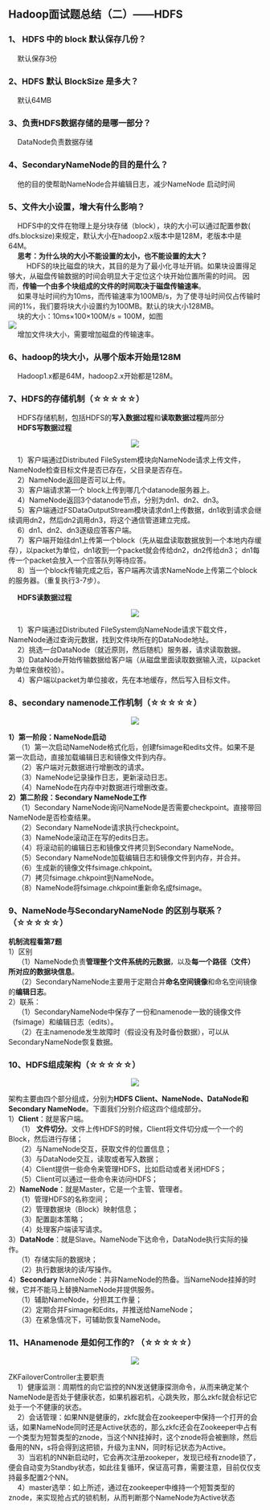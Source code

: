 ## Hadoop面试题总结（二）——HDFS  

### 1、 HDFS 中的 block 默认保存几份？  
&emsp; 默认保存3份  

### 2、HDFS 默认 BlockSize 是多大？  
&emsp; 默认64MB  

### 3、负责HDFS数据存储的是哪一部分？  
&emsp; DataNode负责数据存储  

### 4、SecondaryNameNode的目的是什么？  
&emsp; 他的目的使帮助NameNode合并编辑日志，减少NameNode 启动时间  

### 5、文件大小设置，增大有什么影响？  
&emsp; HDFS中的文件在物理上是分块存储（block），块的大小可以通过配置参数( dfs.blocksize)来规定，默认大小在hadoop2.x版本中是128M，老版本中是64M。  
&emsp; **思考：为什么块的大小不能设置的太小，也不能设置的太大？**  
&emsp; &emsp; HDFS的块比磁盘的块大，其目的是为了最小化寻址开销。如果块设置得足够大，从磁盘传输数据的时间会明显大于定位这个块开始位置所需的时间。
因而，**传输一个由多个块组成的文件的时间取决于磁盘传输速率**。  
&emsp; 如果寻址时间约为10ms，而传输速率为100MB/s，为了使寻址时间仅占传输时间的1%，我们要将块大小设置约为100MB。默认的块大小128MB。  
&emsp; 块的大小：10ms×100×100M/s = 100M，如图  
<img src="../pics/Hadoop面试题Pics/HDFS文档-Pics/HDFS文件块大小.png"/>  
&emsp; 增加文件块大小，需要增加磁盘的传输速率。  

### 6、hadoop的块大小，从哪个版本开始是128M  
&emsp; Hadoop1.x都是64M，hadoop2.x开始都是128M。  

### 7、HDFS的存储机制（☆☆☆☆☆）  
&emsp; HDFS存储机制，包括HDFS的**写入数据过程**和**读取数据过程**两部分  
&emsp; **HDFS写数据过程**  

<p align="center">
<img src="../pics\Hadoop面试题Pics\HDFS写数据流程.png"/>  
<p align="center">
</p>
</p>  

&emsp; 1）客户端通过Distributed FileSystem模块向NameNode请求上传文件，NameNode检查目标文件是否已存在，父目录是否存在。  
&emsp; 2）NameNode返回是否可以上传。  
&emsp; 3）客户端请求第一个 block上传到哪几个datanode服务器上。  
&emsp; 4）NameNode返回3个datanode节点，分别为dn1、dn2、dn3。  
&emsp; 5）客户端通过FSDataOutputStream模块请求dn1上传数据，dn1收到请求会继续调用dn2，然后dn2调用dn3，将这个通信管道建立完成。  
&emsp; 6）dn1、dn2、dn3逐级应答客户端。  
&emsp; 7）客户端开始往dn1上传第一个block（先从磁盘读取数据放到一个本地内存缓存），以packet为单位，dn1收到一个packet就会传给dn2，dn2传给dn3；
dn1每传一个packet会放入一个应答队列等待应答。  
&emsp; 8）当一个block传输完成之后，客户端再次请求NameNode上传第二个block的服务器。（重复执行3-7步）。  

&emsp; **HDFS读数据过程**  
<p align="center">
<img src="../pics\Hadoop面试题Pics\HDFS读数据流程.png"/>  
<p align="center">
</p>
</p>  

&emsp; 1）客户端通过Distributed FileSystem向NameNode请求下载文件，NameNode通过查询元数据，找到文件块所在的DataNode地址。  
&emsp; 2）挑选一台DataNode（就近原则，然后随机）服务器，请求读取数据。  
&emsp; 3）DataNode开始传输数据给客户端（从磁盘里面读取数据输入流，以packet为单位来做校验）。  
&emsp; 4）客户端以packet为单位接收，先在本地缓存，然后写入目标文件。  

### 8、secondary namenode工作机制（☆☆☆☆☆）  
<p align="center">
<img src="../pics\Hadoop面试题Pics\secondary namenode工作机制.png"/>  
<p align="center">
</p>
</p>  

**1）第一阶段：NameNode启动**  
&emsp; （1）第一次启动NameNode格式化后，创建fsimage和edits文件。如果不是第一次启动，直接加载编辑日志和镜像文件到内存。   
&emsp; （2）客户端对元数据进行增删改的请求。   
&emsp; （3）NameNode记录操作日志，更新滚动日志。   
&emsp; （4）NameNode在内存中对数据进行增删改查。  
**2）第二阶段：Secondary NameNode工作**  
&emsp; （1）Secondary NameNode询问NameNode是否需要checkpoint。直接带回NameNode是否检查结果。  
&emsp; （2）Secondary NameNode请求执行checkpoint。  
&emsp; （3）NameNode滚动正在写的edits日志。  
&emsp; （4）将滚动前的编辑日志和镜像文件拷贝到Secondary NameNode。  
&emsp; （5）Secondary NameNode加载编辑日志和镜像文件到内存，并合并。  
&emsp; （6）生成新的镜像文件fsimage.chkpoint。  
&emsp; （7）拷贝fsimage.chkpoint到NameNode。  
&emsp; （8）NameNode将fsimage.chkpoint重新命名成fsimage。

### 9、NameNode与SecondaryNameNode 的区别与联系？（☆☆☆☆☆）  
**机制流程看第7题**  
1）区别  
&emsp; （1）NameNode负责**管理整个文件系统的元数据**，以及**每一个路径（文件）所对应的数据块信息**。  
&emsp; （2）SecondaryNameNode主要用于定期合并**命名空间镜像**和命名空间镜像的**编辑日志**。  
2）联系：  
&emsp; （1）SecondaryNameNode中保存了一份和namenode一致的镜像文件（fsimage）和编辑日志（edits）。  
&emsp; （2）在主namenode发生故障时（假设没有及时备份数据），可以从SecondaryNameNode恢复数据。  

### 10、HDFS组成架构（☆☆☆☆☆）  
<p align="center">
<img src="../pics\Hadoop面试题Pics\HDFS组成架构.png"/>  
<p align="center">
</p>
</p>  


架构主要由四个部分组成，分别为**HDFS Client、NameNode、DataNode和Secondary NameNode**。下面我们分别介绍这四个组成部分。  
1）**Client**：就是客户端。       
&emsp; （1） **文件切分**。文件上传HDFS的时候，Client将文件切分成一个一个的Block，然后进行存储；         
&emsp; （2）与NameNode交互，获取文件的位置信息；  
&emsp; （3）与DataNode交互，读取或者写入数据；      
&emsp; （4）Client提供一些命令来管理HDFS，比如启动或者关闭HDFS；  
&emsp; （5）Client可以通过一些命令来访问HDFS；  
2）**NameNode**：就是Master，它是一个主管、管理者。  
&emsp; （1）管理HDFS的名称空间；  
&emsp; （2）管理数据块（Block）映射信息；  
&emsp; （3）配置副本策略；  
&emsp; （4）处理客户端读写请求。  
3）**DataNode**：就是Slave。NameNode下达命令，DataNode执行实际的操作。  
&emsp; （1）存储实际的数据块；  
&emsp; （2）执行数据块的读/写操作。  
4）**Secondary** NameNode：并非NameNode的热备。当NameNode挂掉的时候，它并不能马上替换NameNode并提供服务。  
&emsp; （1）辅助NameNode，分担其工作量；  
&emsp; （2）定期合并Fsimage和Edits，并推送给NameNode；  
&emsp; （3）在紧急情况下，可辅助恢复NameNode。  

### 11、HAnamenode 是如何工作的? （☆☆☆☆☆）  
<p align="center">
<img src="../pics\Hadoop面试题Pics\HAnamenode工作机制.png"/>  
<p align="center">
</p>
</p>  


ZKFailoverController主要职责  
&emsp; 1）健康监测：周期性的向它监控的NN发送健康探测命令，从而来确定某个NameNode是否处于健康状态，如果机器宕机，心跳失败，那么zkfc就会标记它处于一个不健康的状态。  
&emsp; 2）会话管理：如果NN是健康的，zkfc就会在zookeeper中保持一个打开的会话，如果NameNode同时还是Active状态的，那么zkfc还会在Zookeeper中占有一个类型为短暂类型的znode，当这个NN挂掉时，这个znode将会被删除，然后备用的NN，s将会得到这把锁，升级为主NN，同时标记状态为Active。  
&emsp; 3）当宕机的NN新启动时，它会再次注册zookeper，发现已经有znode锁了，便会自动变为Standby状态，如此往复循环，保证高可靠，需要注意，目前仅仅支持最多配置2个NN。  
&emsp; 4）master选举：如上所述，通过在zookeeper中维持一个短暂类型的znode，来实现抢占式的锁机制，从而判断那个NameNode为Active状态  

